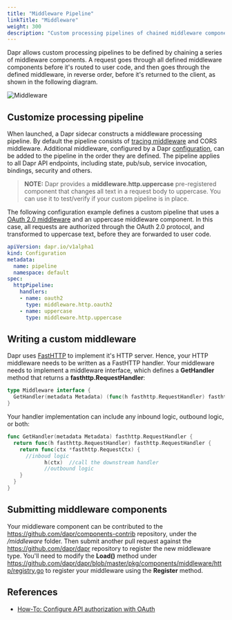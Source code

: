 ```yaml
---
title: "Middleware Pipeline"
linkTitle: "Middleware"
weight: 300
description: "Custom processing pipelines of chained middleware components"
---
```


Dapr allows custom processing pipelines to be defined by chaining a series of middleware components. A request goes through all defined middleware components before it's routed to user code, and then goes through the defined middleware, in reverse order, before it's returned to the client, as shown in the following diagram.

![Middleware](../../images/middleware.png)

## Customize processing pipeline

When launched, a Dapr sidecar constructs a middleware processing pipeline. By default the pipeline consists of [tracing middleware](../observabilty/traces.md) and CORS middleware. Additional middleware, configured by a Dapr [configuration](../configuration/README.md), can be added to the pipeline in the order they are defined. The pipeline applies to all Dapr API endpoints, including state, pub/sub, service invocation, bindings, security and others.

> **NOTE:** Dapr provides a **middleware.http.uppercase** pre-registered component that changes all text in a request body to uppercase. You can use it to test/verify if your custom pipeline is in place.

The following configuration example defines a custom pipeline that uses a [OAuth 2.0 middleware](../../howto/authorization-with-oauth/README.md) and an uppercase middleware component. In this case, all requests are authorized through the OAuth 2.0 protocol, and transformed to uppercase text, before they are forwarded to user code.

```yaml
apiVersion: dapr.io/v1alpha1
kind: Configuration
metadata:
  name: pipeline
  namespace: default
spec:
  httpPipeline:
    handlers:
    - name: oauth2
      type: middleware.http.oauth2
    - name: uppercase
      type: middleware.http.uppercase
```

## Writing a custom middleware

Dapr uses [FastHTTP](https://github.com/valyala/fasthttp) to implement it's HTTP server. Hence, your HTTP middleware needs to be written as a FastHTTP handler. Your middleware needs to implement a middleware interface, which defines a **GetHandler** method that returns a **fasthttp.RequestHandler**:

```go
type Middleware interface {
  GetHandler(metadata Metadata) (func(h fasthttp.RequestHandler) fasthttp.RequestHandler, error)
}
```

Your handler implementation can include any inbound logic, outbound logic, or both:

```go
func GetHandler(metadata Metadata) fasthttp.RequestHandler {
  return func(h fasthttp.RequestHandler) fasthttp.RequestHandler {
    return func(ctx *fasthttp.RequestCtx) {
      //inboud logic
            h(ctx)  //call the downstream handler
            //outbound logic
    }
  }
}
```

## Submitting middleware components
Your middleware component can be contributed to the https://github.com/dapr/components-contrib repository, under the */middleware* folder. Then submit another pull request against the https://github.com/dapr/dapr repository to register the new middleware type. You'll need to modify the **Load()** method under https://github.com/dapr/dapr/blob/master/pkg/components/middleware/http/registry.go to register your middleware using the **Register** method.

## References
* [How-To: Configure API authorization with OAuth](../../howto/authorization-with-oauth/README.md)
